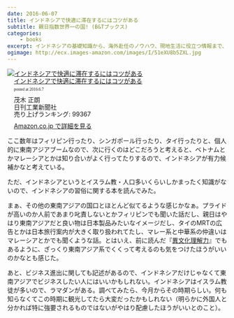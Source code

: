 ```yaml
---
date: 2016-06-07
title: インドネシアで快適に滞在するにはコツがある
subtitle: 親日指数世界一の国! (B&Tブックス)
categories: 
    - books
excerpt: インドネシアの基礎知識から、海外赴任のノウハウ、現地生活に役立つ情報まで、赴任や出張が決まった時、あるいは赴任中や出張中も活用できる幅広い、実用性の高い情報を提供する。
ogimage: http://ecx.images-amazon.com/images/I/51eXU8b5ZXL.jpg
---
```


<div class="azlink-box"><div class="azlink-image" style="float:left"><a href="http://www.amazon.co.jp/exec/obidos/ASIN/4526071617/warikiru-22/ref=nosim/" name="azlinklink" target="_blank" rel="nofollow"><img src="http://ecx.images-amazon.com/images/I/51eXU8b5ZXL._SL160_.jpg" alt="インドネシアで快適に滞在するにはコツがある" style="border:none" /></a></div><div class="azlink-info" style="float:left;margin-left:15px;line-height:120%"><div class="azlink-name" style="margin-bottom:10px;line-height:120%"><a href="http://www.amazon.co.jp/exec/obidos/ASIN/4526071617/warikiru-22/ref=nosim/" name="azlinklink" target="_blank" rel="nofollow">インドネシアで快適に滞在するにはコツがある</a><div class="azlink-powered-date" style="font-size:7pt;margin-top:5px;font-family:verdana;line-height:120%">posted at 2016.6.7</div></div><div class="azlink-detail">茂木 正朗<br />日刊工業新聞社<br />売り上げランキング: 99367<br /></div><div class="azlink-review" style="margin-top:10px;margin-bottom:10px"></div><div class="azlink-link" style="margin-top:5px"><a href="http://www.amazon.co.jp/exec/obidos/ASIN/4526071617/warikiru-22/ref=nosim/" target="_blank" rel="nofollow">Amazon.co.jp で詳細を見る</a></div></div><div class="azlink-footer" style="clear:left"></div></div>

ここ数年はフィリピン行ったり、シンガポール行ったり、タイ行ったりと、個人的に東南アジアブームなので、次に行くのはどこだろうと考えると、ベトナムとかマレーシアとかは知り合いがよく行ってたりするので、インドネシアが有力候補かなと考えている。

ただ、インドネシアというとイスラム教・人口多いくらいしかまったく知識がないので、インドネシアの習俗に関する本を読んでみた。

まぁ、その他の東南アジアの国口とほとんど似てるような感じかなぁ。プライドが高いのか人前であまり叱責しないとかフィリピンでも聞いた話だし、親日はやはり東南アジアだと良い物は日本製品みたいなイメージだし、タイのMRTの広告とかは日本旅行案内が大きく取り扱われてたし、マレー系と中華系の仲違いはマレーシアとかでも聞くような話。とはいえ、前に読んだ『[異文化理解力](/mol/log/978-4862762085-culture/)』でもあるように、ざっくり東南アジア系でくくって考えるのも気をつけたほうがいいのかなとも感じた。

あと、ビジネス進出に関しても記述があるので、インドネシアだけじゃなくて東南アジアでビジネスしたい人にはいいかもしれない。インドネシアはイスラム教徒が多いので、ラマダンがある。調べてみたら、今月からその時期らしい。何も知らなくてこの時期に観光してたら大変だったかもしれない（明らかに外国人と分かれば特に強要されるものではないがやはり配慮したほうがいいとのこと）。
